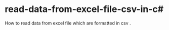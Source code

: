 # read-data-from-excel-file-csv-in-c#
How to read data from excel file which are formatted in csv .
